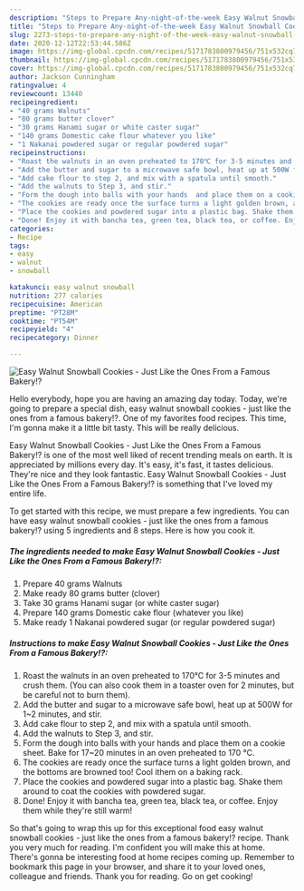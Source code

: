 ```yaml
---
description: "Steps to Prepare Any-night-of-the-week Easy Walnut Snowball Cookies - Just Like the Ones From a Famous Bakery!?"
title: "Steps to Prepare Any-night-of-the-week Easy Walnut Snowball Cookies - Just Like the Ones From a Famous Bakery!?"
slug: 2273-steps-to-prepare-any-night-of-the-week-easy-walnut-snowball-cookies-just-like-the-ones-from-a-famous-bakery
date: 2020-12-12T22:53:44.586Z
image: https://img-global.cpcdn.com/recipes/5171783800979456/751x532cq70/easy-walnut-snowball-cookies-just-like-the-ones-from-a-famous-bakery-recipe-main-photo.jpg
thumbnail: https://img-global.cpcdn.com/recipes/5171783800979456/751x532cq70/easy-walnut-snowball-cookies-just-like-the-ones-from-a-famous-bakery-recipe-main-photo.jpg
cover: https://img-global.cpcdn.com/recipes/5171783800979456/751x532cq70/easy-walnut-snowball-cookies-just-like-the-ones-from-a-famous-bakery-recipe-main-photo.jpg
author: Jackson Cunningham
ratingvalue: 4
reviewcount: 13440
recipeingredient:
- "40 grams Walnuts"
- "80 grams butter clover"
- "30 grams Hanami sugar or white caster sugar"
- "140 grams Domestic cake flour whatever you like"
- "1 Nakanai powdered sugar or regular powdered sugar"
recipeinstructions:
- "Roast the walnuts in an oven preheated to 170℃ for 3-5 minutes and crush them. (You can also cook them in a toaster oven for 2 minutes, but be careful not to burn them)."
- "Add the butter and sugar to a microwave safe bowl, heat up at 500W for 1~2 minutes, and stir."
- "Add cake flour to step 2, and mix with a spatula until smooth."
- "Add the walnuts to Step 3, and stir."
- "Form the dough into balls with your hands  and place them on a cookie sheet. Bake for 17~20 minutes in an oven preheated to 170 °C."
- "The cookies are ready once the surface turns a light golden brown, and the bottoms are browned too! Cool ithem on a baking rack."
- "Place the cookies and powdered sugar into a plastic bag. Shake them around to coat the cookies with powdered sugar."
- "Done! Enjoy it with bancha tea, green tea, black tea, or coffee. Enjoy them while they&#39;re still warm!"
categories:
- Recipe
tags:
- easy
- walnut
- snowball

katakunci: easy walnut snowball 
nutrition: 277 calories
recipecuisine: American
preptime: "PT28M"
cooktime: "PT54M"
recipeyield: "4"
recipecategory: Dinner

---
```



![Easy Walnut Snowball Cookies - Just Like the Ones From a Famous Bakery!?](https://img-global.cpcdn.com/recipes/5171783800979456/751x532cq70/easy-walnut-snowball-cookies-just-like-the-ones-from-a-famous-bakery-recipe-main-photo.jpg)

Hello everybody, hope you are having an amazing day today. Today, we're going to prepare a special dish, easy walnut snowball cookies - just like the ones from a famous bakery!?. One of my favorites food recipes. This time, I'm gonna make it a little bit tasty. This will be really delicious.

Easy Walnut Snowball Cookies - Just Like the Ones From a Famous Bakery!? is one of the most well liked of recent trending meals on earth. It is appreciated by millions every day. It's easy, it's fast, it tastes delicious. They're nice and they look fantastic. Easy Walnut Snowball Cookies - Just Like the Ones From a Famous Bakery!? is something that I've loved my entire life.




To get started with this recipe, we must prepare a few ingredients. You can have easy walnut snowball cookies - just like the ones from a famous bakery!? using 5 ingredients and 8 steps. Here is how you cook it.

<!--inarticleads1-->

##### The ingredients needed to make Easy Walnut Snowball Cookies - Just Like the Ones From a Famous Bakery!?:

1. Prepare 40 grams Walnuts
1. Make ready 80 grams butter (clover)
1. Take 30 grams Hanami sugar (or white caster sugar)
1. Prepare 140 grams Domestic cake flour (whatever you like)
1. Make ready 1 Nakanai powdered sugar (or regular powdered sugar)




<!--inarticleads2-->

##### Instructions to make Easy Walnut Snowball Cookies - Just Like the Ones From a Famous Bakery!?:

1. Roast the walnuts in an oven preheated to 170℃ for 3-5 minutes and crush them. (You can also cook them in a toaster oven for 2 minutes, but be careful not to burn them).
1. Add the butter and sugar to a microwave safe bowl, heat up at 500W for 1~2 minutes, and stir.
1. Add cake flour to step 2, and mix with a spatula until smooth.
1. Add the walnuts to Step 3, and stir.
1. Form the dough into balls with your hands  and place them on a cookie sheet. Bake for 17~20 minutes in an oven preheated to 170 °C.
1. The cookies are ready once the surface turns a light golden brown, and the bottoms are browned too! Cool ithem on a baking rack.
1. Place the cookies and powdered sugar into a plastic bag. Shake them around to coat the cookies with powdered sugar.
1. Done! Enjoy it with bancha tea, green tea, black tea, or coffee. Enjoy them while they&#39;re still warm!




So that's going to wrap this up for this exceptional food easy walnut snowball cookies - just like the ones from a famous bakery!? recipe. Thank you very much for reading. I'm confident you will make this at home. There's gonna be interesting food at home recipes coming up. Remember to bookmark this page in your browser, and share it to your loved ones, colleague and friends. Thank you for reading. Go on get cooking!
